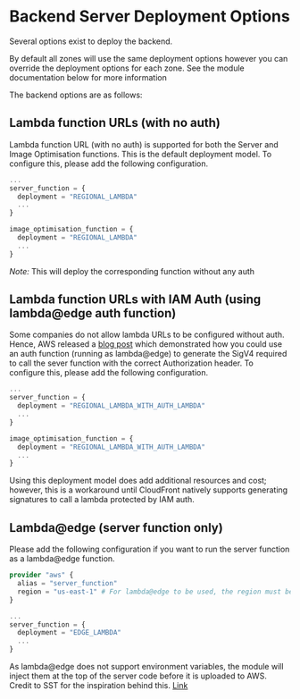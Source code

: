 # Backend Server Deployment Options

Several options exist to deploy the backend.

By default all zones will use the same deployment options however you can override the deployment options for each zone. See the module documentation below for more information

The backend options are as follows:

## Lambda function URLs (with no auth)

Lambda function URL (with no auth) is supported for both the Server and Image Optimisation functions. This is the default deployment model. To configure this, please add the following configuration.

```tf
...
server_function = {
  deployment = "REGIONAL_LAMBDA"
  ...
}

image_optimisation_function = {
  deployment = "REGIONAL_LAMBDA"
  ...
}
```

_Note:_ This will deploy the corresponding function without any auth

## Lambda function URLs with IAM Auth (using lambda@edge auth function)

Some companies do not allow lambda URLs to be configured without auth. Hence, AWS released a [blog post](https://aws.amazon.com/blogs/compute/protecting-an-aws-lambda-function-url-with-amazon-cloudfront-and-lambdaedge/) which demonstrated how you could use an auth function (running as lambda@edge) to generate the SigV4 required to call the sever function with the correct Authorization header. To configure this, please add the following configuration.

```tf
...
server_function = {
  deployment = "REGIONAL_LAMBDA_WITH_AUTH_LAMBDA"
  ...
}

image_optimisation_function = {
  deployment = "REGIONAL_LAMBDA_WITH_AUTH_LAMBDA"
  ...
}
```

Using this deployment model does add additional resources and cost; however, this is a workaround until CloudFront natively supports generating signatures to call a lambda protected by IAM auth.

## Lambda@edge (server function only)

Please add the following configuration if you want to run the server function as a lambda@edge function.

```tf
provider "aws" {
  alias = "server_function"
  region = "us-east-1" # For lambda@edge to be used, the region must be set to us-east-1
}

...
server_function = {
  deployment = "EDGE_LAMBDA"
  ...
}
```

As lambda@edge does not support environment variables, the module will inject them at the top of the server code before it is uploaded to AWS. Credit to SST for the inspiration behind this. [Link](https://github.com/sst/sst/blob/3b792053d90c49d9ca693308646a3389babe9ceb/packages/sst/src/constructs/EdgeFunction.ts#L193)
